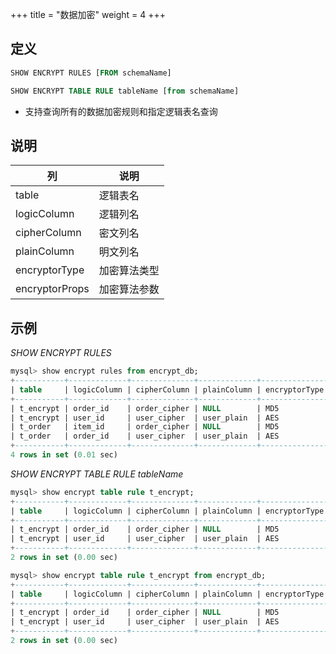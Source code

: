 +++
title = "数据加密"
weight = 4
+++

## 定义

```sql
SHOW ENCRYPT RULES [FROM schemaName]

SHOW ENCRYPT TABLE RULE tableName [from schemaName]
```
- 支持查询所有的数据加密规则和指定逻辑表名查询

## 说明

| 列             | 说明        |
| -------------- | ---------- |
| table          | 逻辑表名     |
| logicColumn    | 逻辑列名     |
| cipherColumn   | 密文列名     |
| plainColumn    | 明文列名     |
| encryptorType  | 加密算法类型 |
| encryptorProps | 加密算法参数 |

## 示例

*SHOW ENCRYPT RULES*
```sql
mysql> show encrypt rules from encrypt_db;
+-----------+-------------+--------------+-------------+---------------+-------------------------+
| table     | logicColumn | cipherColumn | plainColumn | encryptorType | encryptorProps          |
+-----------+-------------+--------------+-------------+---------------+-------------------------+
| t_encrypt | order_id    | order_cipher | NULL        | MD5           |                         |
| t_encrypt | user_id     | user_cipher  | user_plain  | AES           | aes-key-value=123456abc |
| t_order   | item_id     | order_cipher | NULL        | MD5           |                         |
| t_order   | order_id    | user_cipher  | user_plain  | AES           | aes-key-value=123456abc |
+-----------+-------------+--------------+-------------+---------------+-------------------------+
4 rows in set (0.01 sec)
```

*SHOW ENCRYPT TABLE RULE tableName*
```sql
mysql> show encrypt table rule t_encrypt;
+-----------+-------------+--------------+-------------+---------------+-------------------------+
| table     | logicColumn | cipherColumn | plainColumn | encryptorType | encryptorProps          |
+-----------+-------------+--------------+-------------+---------------+-------------------------+
| t_encrypt | order_id    | order_cipher | NULL        | MD5           |                         |
| t_encrypt | user_id     | user_cipher  | user_plain  | AES           | aes-key-value=123456abc |
+-----------+-------------+--------------+-------------+---------------+-------------------------+
2 rows in set (0.00 sec)

mysql> show encrypt table rule t_encrypt from encrypt_db;
+-----------+-------------+--------------+-------------+---------------+-------------------------+
| table     | logicColumn | cipherColumn | plainColumn | encryptorType | encryptorProps          |
+-----------+-------------+--------------+-------------+---------------+-------------------------+
| t_encrypt | order_id    | order_cipher | NULL        | MD5           |                         |
| t_encrypt | user_id     | user_cipher  | user_plain  | AES           | aes-key-value=123456abc |
+-----------+-------------+--------------+-------------+---------------+-------------------------+
2 rows in set (0.00 sec)
```
